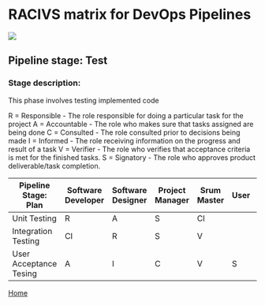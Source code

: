 # __RACIVS matrix for DevOps Pipelines__   

<img src="https://user-images.githubusercontent.com/10748736/112030685-6c81be80-8b32-11eb-94b8-c2c01b8f4581.png">

## __Pipeline stage:__  Test  
### __Stage description:__  
This phase involves testing implemented code

R = Responsible - The role responsible for doing a particular task for the project
A = Accountable - The role who makes sure that tasks assigned are being done
C = Consulted -  The role consulted prior to decisions being made
I = Informed -  The role receiving information on the progress and result of a task
V = Verifier - The role who verifies that acceptance criteria is met for the finished tasks.
S = Signatory - The role who approves product deliverable/task completion.

| Pipeline Stage:<br>Plan  |Software Developer  | Software Designer  |Project Manager  |Srum Master  | User    | Product Owner    |
|------------------------  |------------------- |------------------- |---------------- |------------ |-------- |-----------------
| Unit Testing             |         R          |        A           |       S         |     CI      |         |        V         |
| Integration Testing      |         CI         |        R           |       S         |     V       |         |        A         |
| User Acceptance Tesing   |         A          |        I           |       C         |     V       |   S     |        R         |

              
  
  
[Home](../index.md)  
